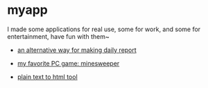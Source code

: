 # myapp

I made some applications for real use, some for work, and some for entertainment, have fun with them~

* [an alternative way for making daily report](https://houzhenni.github.io/myapp/dailyreport.html)

* [my favorite PC game: minesweeper](https://houzhenni.github.io/myapp/minesweeper.html)

* [plain text to html tool](https://houzhenni.github.io/myapp/converttohtml.html)
